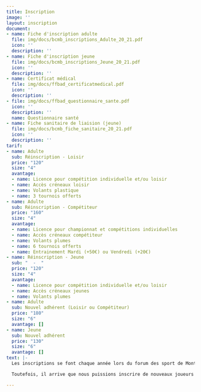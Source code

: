 ```yaml
---
title: Inscription
image: ''
layout: inscription
document:
- name: Fiche d'inscription adulte
  file: img/docs/bcmb_inscriptions_Adulte_20_21.pdf
  icon: ''
  description: ''
- name: Fiche d'inscription jeune
  file: img/docs/bcmb_inscriptions_Jeune_20_21.pdf
  icon: ''
  description: ''
- name: Certificat médical
  file: img/docs/ffbad_certificatmedical.pdf
  icon: ''
  description: ''
- file: img/docs/ffbad_questionnaire_sante.pdf
  icon: ''
  description: ''
  name: Questionnaire santé
- name: Fiche sanitaire de liaision (jeune)
  file: img/docs/bcmb_fiche_sanitaire_20_21.pdf
  icon: ''
  description: ''
tarif:
- name: Adulte
  sub: Réinscription - Loisir
  price: "120"
  size: "4"
  avantage:
  - name: Licence pour compétition individuelle et/ou loisir
  - name: Accès créneaux loisir
  - name: Volants plastique
  - name: 3 tournois offerts
- name: Adulte
  sub: Réinscription - Compétiteur
  price: "160"
  size: "4"
  avantage:
  - name: Licence pour championnat et compétitions individuelles
  - name: Accès créneaux compétiteur
  - name: Volants plumes
  - name: 6 tournois offerts
  - name: Entrainement Mardi (+50€) ou Vendredi (+20€)
- name: Réinscription - Jeune
  sub: "  -  "
  price: "120"
  size: "4"
  avantage:
  - name: Licence pour compétition individuelle et/ou loisir
  - name: Accès créneaux jeunes
  - name: Volants plumes
- name: Adulte
  sub: Nouvel adhérent (Loisir ou Compétiteur)
  price: "180"
  size: "6"
  avantage: []
- name: Jeune
  sub: Nouvel adhérent
  price: "130"
  size: "6"
  avantage: []
text: |-
  Les inscriptions se font chaque année lors du forum des sport de Montigny-le-Bretonneux.

  Toutefois, il arrive que nous puissions inscrire de nouveaux joueurs en cours d'année si des places se libèrent.

---
```

